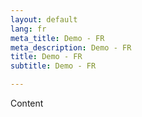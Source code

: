 ```yaml
---
layout: default
lang: fr
meta_title: Demo - FR
meta_description: Demo - FR
title: Demo - FR
subtitle: Demo - FR

---
```

Content